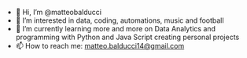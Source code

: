 - 👋 Hi, I’m @matteobalducci
- 👀 I’m interested in data, coding, automations, music and football
- 🌱 I’m currently learning more and more on Data Analytics and programming with Python and Java Script creating personal projects
- 📫 How to reach me: matteo.balducci14@gmail.com

<!---
matteobalducci/matteobalducci is a ✨ special ✨ repository because its `README.md` (this file) appears on your GitHub profile.
You can click the Preview link to take a look at your changes.
--->
